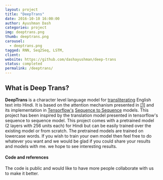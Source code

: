 ```yaml
---
layout: project
title: "DeepTrans"
date: 2016-10-10 16:00:00
author: Ayushman Dash
categories: project
img: deeptrans.png
thumb: deeptrans.png
carousel:
  - deeptrans.png
tagged: RNN, Seq2Seq, LSTM,
client:
website: https://github.com/dashayushman/deep-trans
status: completed
permalink: /deeptrans/
---
```


## What is Deep Trans?

**DeepTrans** is a character level language model for [transliterating](https://en.wikipedia.org/wiki/Transliteration) English text into Hindi. It is based on the attention mechanism presented in [[1]](http://arxiv.org/abs/1409.3215) and its implementation in [Tensorflow's](https://www.tensorflow.org/) [Sequence to Sequence](https://www.tensorflow.org/versions/r0.10/tutorials/seq2seq/index.html) models. This project has been inspired by the translation model presented in tensorflow's sequence to sequence model. This project comes with a pretrained model (2 layers with 256 units each) for Hindi but can be easily trained over the existing model or from scratch. The pretrained models are trained on lowercase words. If you wish to train your own model then feel free to do whatever you want and we would be glad if you could share your results and models with me. we hope to see interesting results.

#### Code and references

The code is public and would like to have more people collaborate with us to make it better.
